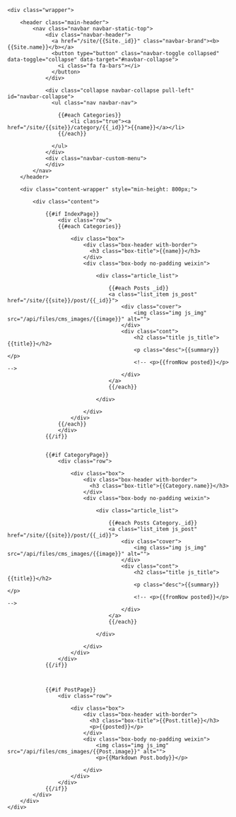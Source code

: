 <html>
<head>
	<meta charset="utf-8">
	<title>{{Title}}</title>
	<meta name="description" content="{{site.metaDescription}}">
	<meta name="viewport" content="width=device-width, initial-scale=1.0, maximum-scale=1.0, user-scalable=no">
	<script type="text/javascript" src="http://oss.steedos.com/libs/jquery/2.2.0/jquery.min.js"></script>
	<link rel="stylesheet" type="text/css" href="http://oss.steedos.com/libs/bootstrap/3.3.6/css/bootstrap.min.css">
	<script type="text/javascript" src="http://oss.steedos.com/libs/bootstrap/3.3.6/js/bootstrap.min.js"></script>
	<link rel="stylesheet" type="text/css" href="http://oss.steedos.com/libs/admin-lte/2.3.2/css/AdminLTE.min.css">
	<link rel="stylesheet" type="text/css" href="http://oss.steedos.com/libs/admin-lte/2.3.2/css/skins/_all-skins.min.css">
	<script type="text/javascript" src="http://oss.steedos.com/libs/admin-lte/2.3.2/js/app.min.js"></script>
	<style>
		.article_list * {
		  margin: 0;
		  padding: 0;
		  font-style: normal;
		}
		.article_list h1,
		.article_list h2,
		.article_list h3,
		.article_list h4,
		.article_list h5,
		.article_list h6 {
		  font-weight: 400;
		  font-size: 16px;
		  line-height: 1.6;
		}
		.article_list .list_item {
		  display: block;
		  padding: 15px 15px 10px 10px;
		  overflow: hidden;
		  position: relative;
		  text-decoration: none;
		  -webkit-tap-highlight-color: transparent;
		}
		.article_list .list_item .cover {
		  float: left;
		  margin-right: 10px;
		}
		.article_list .list_item .cover .img {
		  display: block;
		  width: 80px;
		  height: 60px;
		}
		.article_list .list_item .cont {
		  overflow: hidden;
		}
		.article_list .list_item .cont .title {
		  font-weight: 400;
		  font-size: 16px;
		  color: #000;
		  width: 100%;
		  overflow: hidden;
		  text-overflow: ellipsis;
		  white-space: nowrap;
		  word-wrap: normal;
		}
		.article_list .list_item .cont .desc {
		  font-size: 13px;
		  color: #999;
		  overflow: hidden;
		  text-overflow: ellipsis;
		  display: -webkit-box;
		  -webkit-box-orient: vertical;
		  -webkit-line-clamp: 2;
		  line-height: 1.3;
		}
		.article_list .list_item:after {
		  content: " ";
		  position: absolute;
		  bottom: 0;
		  width: 100%;
		  height: 1px;
		  border-bottom: 1px solid #e2e2e2;
		  -webkit-transform-origin: 0 100%;
		  transform-origin: 0 100%;
		  -webkit-transform: scaleY(0.5);
		  transform: scaleY(0.5);
		  left: 10px;
		}
	</style>
</head>
<body class="steedos site layout-top-nav skin-red">

	<div class="wrapper">
		
		<header class="main-header">
			<nav class="navbar navbar-static-top">
				<div class="navbar-header">
				  <a href="/site/{{Site._id}}" class="navbar-brand"><b>{{Site.name}}</b></a>
				  <button type="button" class="navbar-toggle collapsed" data-toggle="collapse" data-target="#navbar-collapse">
					<i class="fa fa-bars"></i>
				  </button>
				</div>

				<div class="collapse navbar-collapse pull-left" id="navbar-collapse">
				  <ul class="nav navbar-nav">
					
					{{#each Categories}}
						<li class="true"><a href="/site/{{site}}/category/{{_id}}">{{name}}</a></li>
					{{/each}}
					
				  </ul>
				</div>
				<div class="navbar-custom-menu">
				</div>
			</nav>
		</header>

		<div class="content-wrapper" style="min-height: 800px;">
			
			<div class="content">
				
				{{#if IndexPage}}
					<div class="row">
					{{#each Categories}}

						<div class="box">
							<div class="box-header with-border">
							  <h3 class="box-title">{{name}}</h3>
							</div>
							<div class="box-body no-padding weixin">

								<div class="article_list">
					
									{{#each Posts _id}}
									<a class="list_item js_post" href="/site/{{site}}/post/{{_id}}">
										<div class="cover">
											<img class="img js_img" src="/api/files/cms_images/{{image}}" alt="">
										</div>
										<div class="cont">
											<h2 class="title js_title">{{title}}</h2>
											<p class="desc">{{summary}}</p>
											<!-- <p>{{fromNow posted}}</p> -->
										</div>
									</a>
									{{/each}}
									
								</div>

							</div>
						</div>
					{{/each}} 
					</div>
				{{/if}}


				{{#if CategoryPage}}
					<div class="row">

						<div class="box">
							<div class="box-header with-border">
							  <h3 class="box-title">{{Category.name}}</h3>
							</div>
							<div class="box-body no-padding weixin">

								<div class="article_list">
					
									{{#each Posts Category._id}}
									<a class="list_item js_post" href="/site/{{site}}/post/{{_id}}">
										<div class="cover">
											<img class="img js_img" src="/api/files/cms_images/{{image}}" alt="">
										</div>
										<div class="cont">
											<h2 class="title js_title">{{title}}</h2>
											<p class="desc">{{summary}}</p>
											<!-- <p>{{fromNow posted}}</p> -->
										</div>
									</a>
									{{/each}}
									
								</div>

							</div>
						</div>
					</div>
				{{/if}}



				{{#if PostPage}}
					<div class="row">

						<div class="box">
							<div class="box-header with-border">
							  <h3 class="box-title">{{Post.title}}</h3>
							  <p>{{posted}}</p>
							</div>
							<div class="box-body no-padding weixin">
								<img class="img js_img" src="/api/files/cms_images/{{Post.image}}" alt="">
								<p>{{Markdown Post.body}}</p>

							</div>
						</div>
					</div>
				{{/if}}
			</div>
		</div>
	</div>
</body>
</html>